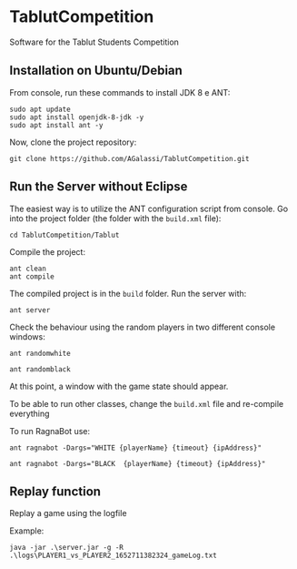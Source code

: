 # TablutCompetition
Software for the Tablut Students Competition

## Installation on Ubuntu/Debian 

From console, run these commands to install JDK 8 e ANT:

```
sudo apt update
sudo apt install openjdk-8-jdk -y
sudo apt install ant -y
```

Now, clone the project repository:

```
git clone https://github.com/AGalassi/TablutCompetition.git
```

## Run the Server without Eclipse

The easiest way is to utilize the ANT configuration script from console.
Go into the project folder (the folder with the `build.xml` file):
```
cd TablutCompetition/Tablut
```

Compile the project:

```
ant clean
ant compile
```

The compiled project is in  the `build` folder.
Run the server with:

```
ant server
```

Check the behaviour using the random players in two different console windows:

```
ant randomwhite

ant randomblack
```

At this point, a window with the game state should appear.

To be able to run other classes, change the `build.xml` file and re-compile everything

To run RagnaBot use:

```
ant ragnabot -Dargs="WHITE {playerName} {timeout} {ipAddress}"

ant ragnabot -Dargs="BLACK  {playerName} {timeout} {ipAddress}"
```


## Replay function

Replay a game using the logfile

Example:

```
java -jar .\server.jar -g -R .\logs\PLAYER1_vs_PLAYER2_1652711382324_gameLog.txt
```

